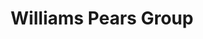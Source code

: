 ---
title:  "Williams Pears Group"
testimonial: "HeadChannel has done a great job of integrating a massive amount of data whilst delivering our MIS solution."
testimonial_actor: "Oxana Charles"
testimonial_position: "Database Administrator"
logo: assets/images/brand-logo/William-Pears-Group-Logo.png
---
